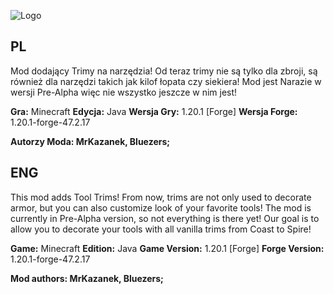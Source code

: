 ![Logo](https://github.com/MrKazzanek/ToolsTrimConcept/blob/media/minecraft_title_3.png?raw=true)

## PL

Mod dodający Trimy na narzędzia! Od teraz trimy nie są tylko dla zbroji, są również dla narzędzi takich jak kilof łopata czy siekiera!
Mod jest Narazie w wersji Pre-Alpha więc nie wszystko jeszcze w nim jest!

**Gra:** Minecraft 
**Edycja:** Java
**Wersja Gry:** 1.20.1 [Forge]
**Wersja Forge:** 1.20.1-forge-47.2.17


**Autorzy Moda: MrKazanek, Bluezers;**
## ENG

This mod adds Tool Trims! From now, trims are not only used to decorate armor, but you can also customize look of your favorite tools!
The mod is currently in Pre-Alpha version, so not everything is there yet!
Our goal is to allow you to decorate your tools with all vanilla trims from Coast to Spire!

**Game:** Minecraft
**Edition:** Java
**Game Version:** 1.20.1 [Forge]
**Forge Version:** 1.20.1-forge-47.2.17

**Mod authors: MrKazanek, Bluezers;**
